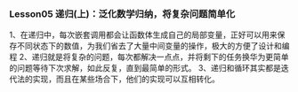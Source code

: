 ### Lesson05  递归(上)：泛化数学归纳，将复杂问题简单化
1、在递归中，每次嵌套调用都会让函数体生成自己的局部变量，正好可以用来保存不同状态下的数值，为我们省去了大量中间变量的操作，极大的方便了设计和编程
2、递归就是将复杂的问题，每次都解决一点点，并将剩下的任务换华为更简单的问题等待下次求解，如此反复，直到最简单的形式。
3、递归和循环其实都是迭代法的实现，而且在某些场合下，他们的实现可以互相转化。


